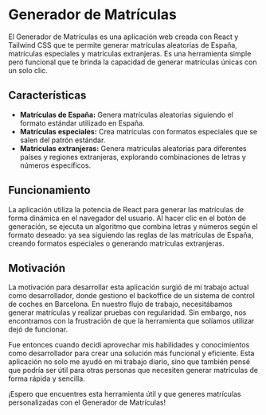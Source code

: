 # Generador de Matrículas

El Generador de Matrículas es una aplicación web creada con React y Tailwind CSS que te permite generar matrículas aleatorias de España, matrículas especiales y matrículas extranjeras. Es una herramienta simple pero funcional que te brinda la capacidad de generar matrículas únicas con un solo clic.

## Características

- **Matrículas de España:** Genera matrículas aleatorias siguiendo el formato estándar utilizado en España.
- **Matrículas especiales:** Crea matrículas con formatos especiales que se salen del patrón estándar.
- **Matrículas extranjeras:** Genera matrículas aleatorias para diferentes países y regiones extranjeras, explorando combinaciones de letras y números específicos.

## Funcionamiento

La aplicación utiliza la potencia de React para generar las matrículas de forma dinámica en el navegador del usuario. Al hacer clic en el botón de generación, se ejecuta un algoritmo que combina letras y números según el formato deseado: ya sea siguiendo las reglas de las matrículas de España, creando formatos especiales o generando matrículas extranjeras.

## Motivación

La motivación para desarrollar esta aplicación surgió de mi trabajo actual como desarrollador, donde gestiono el backoffice de un sistema de control de coches en Barcelona. En nuestro flujo de trabajo, necesitábamos generar matrículas y realizar pruebas con regularidad. Sin embargo, nos encontramos con la frustración de que la herramienta que solíamos utilizar dejó de funcionar.

Fue entonces cuando decidí aprovechar mis habilidades y conocimientos como desarrollador para crear una solución más funcional y eficiente. Esta aplicación no solo me ayudó en mi trabajo diario, sino que también pensé que podría ser útil para otras personas que necesiten generar matrículas de forma rápida y sencilla.

¡Espero que encuentres esta herramienta útil y que generes matrículas personalizadas con el Generador de Matrículas!
